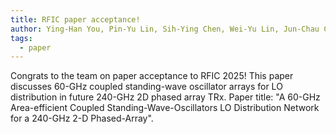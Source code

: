 ```yaml
---
title: RFIC paper acceptance!
author: Ying-Han You, Pin-Yu Lin, Sih-Ying Chen, Wei-Yu Lin, Jun-Chau Chien
tags:
  - paper
---
```


Congrats to the team on paper acceptance to RFIC 2025! This paper discusses 60-GHz coupled standing-wave oscillator arrays for LO distribution in future 240-GHz 2D phased array TRx. Paper title: "A 60-GHz Area-efficient Coupled Standing-Wave-Oscillators LO Distribution Network for a 240-GHz 2-D Phased-Array".
